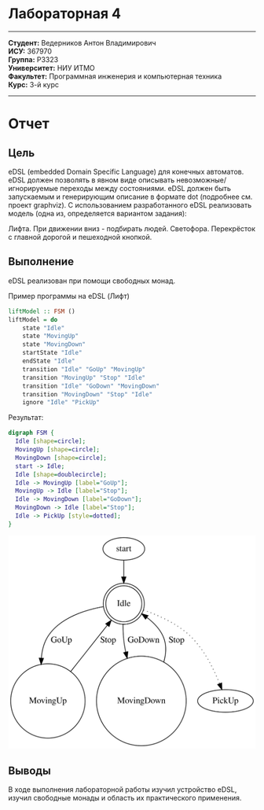 # Лабораторная 4
---

**Студент:** Ведерников Антон Владимирович  
**ИСУ:** 367970  
**Группа:** P3323  
**Университет:** НИУ ИТМО  
**Факультет:** Программная инженерия и компьютерная техника  
**Курс:** 3-й курс  

---
# Отчет

## Цель
eDSL (embedded Domain Specific Language) для конечных автоматов. eDSL должен позволять в явном виде описывать невозможные/игнорируемые переходы между состояниями. eDSL должен быть запускаемым и генерирующим описание в формате dot (подробнее см. проект graphviz). С использованием разработанного eDSL реализовать модель (одна из, определяется вариантом задания):

Лифта. При движении вниз - подбирать людей.
Светофора. Перекрёсток с главной дорогой и пешеходной кнопкой.
## Выполнение
eDSL реализован при помощи свободных монад.

Пример программы на eDSL (Лифт)
```haskell
liftModel :: FSM ()
liftModel = do
    state "Idle"
    state "MovingUp"
    state "MovingDown"
    startState "Idle"
    endState "Idle"
    transition "Idle" "GoUp" "MovingUp"
    transition "MovingUp" "Stop" "Idle"
    transition "Idle" "GoDown" "MovingDown"
    transition "MovingDown" "Stop" "Idle"
    ignore "Idle" "PickUp"
```

Результат:

```dot
digraph FSM {
  Idle [shape=circle];
  MovingUp [shape=circle];
  MovingDown [shape=circle];
  start -> Idle;
  Idle [shape=doublecircle];
  Idle -> MovingUp [label="GoUp"];
  MovingUp -> Idle [label="Stop"];
  Idle -> MovingDown [label="GoDown"];
  MovingDown -> Idle [label="Stop"];
  Idle -> PickUp [style=dotted];
}
```
![Lift](https://raw.githubusercontent.com/antonvedaet/haskeDSL/ef07763e46dd568737ecda5b5a5b6348bb1c2b56/result.svg)


## Выводы

В ходе выполнения лабораторной работы изучил устройство eDSL, изучил свободные монады и область их практического применения.

